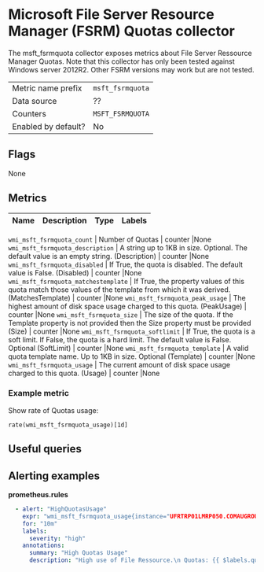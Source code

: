 # Microsoft File Server Resource Manager (FSRM) Quotas collector

The msft_fsrmquota collector exposes metrics about File Server Ressource Manager Quotas. Note that this collector has only been tested against Windows server 2012R2.
Other FSRM versions may work but are not tested.

|||
-|-
Metric name prefix  | `msft_fsrmquota`
Data source         | ??
Counters            | `MSFT_FSRMQUOTA`
Enabled by default? | No

## Flags

None

## Metrics

Name | Description | Type | Labels
-----|-------------|------|-------

`wmi_msft_fsrmquota_count` | Number of Quotas | counter |None
`wmi_msft_fsrmquota_description` | A string up to 1KB in size. Optional. The default value is an empty string. (Description) | counter |None
`wmi_msft_fsrmquota_disabled` | If True, the quota is disabled. The default value is False. (Disabled) | counter |None
`wmi_msft_fsrmquota_matchestemplate` | If True, the property values of this quota match those values of the template from which it was derived. (MatchesTemplate) | counter |None
`wmi_msft_fsrmquota_peak_usage` | The highest amount of disk space usage charged to this quota. (PeakUsage) | counter |None
`wmi_msft_fsrmquota_size` | The size of the quota. If the Template property is not provided then the Size property must be provided (Size) | counter |None
`wmi_msft_fsrmquota_softlimit` | If True, the quota is a soft limit. If False, the quota is a hard limit. The default value is False. Optional (SoftLimit) | counter |None
`wmi_msft_fsrmquota_template` | A valid quota template name. Up to 1KB in size. Optional (Template) | counter |None
`wmi_msft_fsrmquota_usage` | The current amount of disk space usage charged to this quota. (Usage) | counter |None


### Example metric
Show rate of Quotas usage:
```
rate(wmi_msft_fsrmquota_usage)[1d]
```

## Useful queries

## Alerting examples
**prometheus.rules**
```yaml
  - alert: "HighQuotasUsage"
    expr: "wmi_msft_fsrmquota_usage{instance="UFRTRP01LMRP050.COMAUGROUP.COM:9182"} / wmi_msft_fsrmquota_size{instance="UFRTRP01LMRP050.COMAUGROUP.COM:9182"} >0.85"
    for: "10m"
    labels:
      severity: "high"
    annotations:
      summary: "High Quotas Usage"
      description: "High use of File Ressource.\n Quotas: {{ $labels.quotaPath }}\n Current use : {{ $value }}"
```
